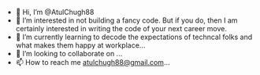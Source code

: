 - 👋 Hi, I’m @AtulChugh88
- 👀 I’m interested in not building a fancy code. But if you do, then I am certainly interested in writing the code of your next career move.
- 🌱 I’m currently learning to decode the expectations of techncal folks and what makes them happy at workplace...
- 💞️ I’m looking to collaborate on ...
- 📫 How to reach me atulchugh88@gmail.com...

<!---
AtulChugh88/AtulChugh88 is a ✨ special ✨ repository because its `README.md` (this file) appears on your GitHub profile.
You can click the Preview link to take a look at your changes.
--->
